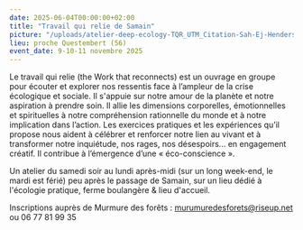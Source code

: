 ```yaml
---
date: 2025-06-04T00:00:00+02:00
title: "Travail qui relie de Samain"
picture: "/uploads/atelier-deep-ecology-TQR_UTM_Citation-Sah-Ej-Hendersen.jpg"
lieu: proche Questembert (56)
event_date: 9-10-11 novembre 2025
---
```


Le travail qui relie (the Work that reconnects) est un ouvrage en groupe pour écouter et explorer nos ressentis face à l’ampleur de la crise écologique et sociale. Il s'appuie sur notre amour de la planète et notre aspiration à prendre soin. Il allie les dimensions corporelles, émotionnelles et spirituelles à notre compréhension rationnelle du monde et à notre implication dans l’action. Les exercices pratiques et les expériences qu’il propose nous aident à célébrer et renforcer notre lien au vivant et à transformer notre inquiétude, nos rages, nos désespoirs... en engagement créatif. Il contribue à l’émergence d’une « éco-conscience ».

Un atelier du samedi soir au lundi après-midi (sur un long week-end, le mardi est férié) peu après le passage de Samain, sur un lieu dédié à l'écologie pratique, ferme boulangère & lieu d'accueil.

Inscriptions auprès de Murmure des forêts : murumuredesforets@riseup.net ou 06 77 81 99 35
